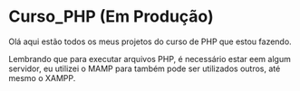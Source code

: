 # Curso_PHP (Em Produção)

Olá aqui estão todos os meus projetos do curso de PHP que estou fazendo.

Lembrando que para executar arquivos PHP, é necessário estar eem algum servidor, eu utilizei o MAMP  para também pode ser utilizados outros, até mesmo o XAMPP.
